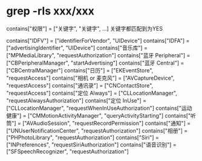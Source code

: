 #  grep -rls xxx/xxx

contains["权限"] = ["关键字", "关键字", ...]
关键字都匹配到为YES

contains["IDFV"] = ["identifierForVendor", "UIDevice"]
contains["IDFA"] = ["advertisingIdentifier", "UIDevice"]
contains["音乐库"] = ["MPMediaLibrary", "requestAuthorization"]
contains["蓝牙 Peripheral"] = ["CBPeripheralManager", "startAdvertising"]
contains["蓝牙 Central"] = ["CBCentralManager"]
contains["日历"] = ["EKEventStore", "requestAccess"]
contains["相机 or 麦克风"] = ["AVCaptureDevice", "requestAccess"]
contains["通讯录"] = ["CNContactStore", "requestAccess"]
contains["定位 Always"] = ["CLLocationManager", "requestAlwaysAuthorization"]
contains["定位 InUse"] = ["CLLocationManager", "requestWhenInUseAuthorization"]
contains["运动健康"] = ["CMMotionActivityManager", "queryActivityStarting"]
contains["听筒"] = ["AVAudioSession", "requestRecordPermission"]
contains["通知"] = ["UNUserNotificationCenter", "requestAuthorization"]
contains["相册"] = ["PHPhotoLibrary", "requestAuthorization"]
contains["Siri"] = ["INPreferences", "requestSiriAuthorization"]
contains["语音识别"] = ["SFSpeechRecognizer", "requestAuthorization"]

